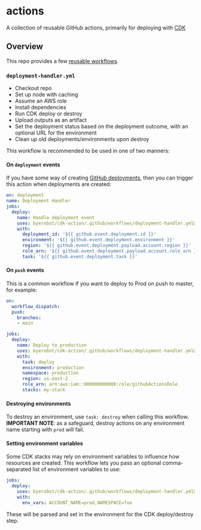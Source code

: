 # actions

A collection of reusable GitHub actions, primarily for deploying with [CDK](https://aws.amazon.com/cdk/)

## Overview

This repo provides a few [reusable workflows](./.github/workflows).

### `deployment-handler.yml`

- Checkout repo
- Set up node with caching
- Assume an AWS role
- Install dependencies
- Run CDK deploy or destroy
- Upload outputs as an artifact
- Set the deployment status based on the deployment outcome, with an optional URL for the environment
- Clean up old deployments/environments upon destroy

This workflow is recommended to be used in one of two manners:

#### On `deployment` events

If you have some way of
creating [GitHub deployments](https://docs.github.com/en/rest/deployments/deployments#about-the-deployments-api),
then you can trigger this action when deployments are created:

```yaml
on: deployment
name: Deployment Handler
jobs:
  deploy:
    name: Handle deployment event
    uses: byerobot/cdk-action/.github/workflows/deployment-handler.yml@main
    with:
      deployment_id: '${{ github.event.deployment.id }}'
      environment: '${{ github.event.deployment.environment }}'
      region: '${{ github.event.deployment.payload.account.region }}'
      role_arn: '${{ github.event.deployment.payload.account.role_arn }}'
      task: '${{ github.event.deployment.task }}'
```

#### On `push` events

This is a common workflow if you want to deploy to Prod on push to master, for example:

```yaml
on:
  workflow_dispatch:
  push:
    branches:
    - main

jobs:
  deploy:
    name: Deploy to production
    uses: byerobot/cdk-action/.github/workflows/deployment-handler.yml@main
    with:
      task: deploy
      environment: production
      namespace: production
      region: us-east-2
      role_arn: arn:aws:iam::000000000000:role/githubActionsRole
      stacks: my-stack
```

#### Destroying environments

To destroy an environment, use `task: destroy` when calling this workflow. **IMPORTANT NOTE**: as a safeguard, destroy
actions on any environment name starting with `prod` will fail.

#### Setting environment variables

Some CDK stacks may rely on environment variables to influence how resources are created. This workflow lets you pass an
optional comma-separated list of environment variables to use:

```yaml
jobs:
  deploy:
    uses: byerobot/cdk-action/.github/workflows/deployment-handler.yml@main
    with:
      env_vars: ACCOUNT_NAME=prod,NAMESPACE=foo
```

These will be parsed and set in the environment for the CDK deploy/destroy step.
